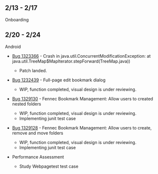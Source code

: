 ## 2/13 - 2/17

Onboarding

## 2/20 - 2/24

Android

- [Bug 1323366](https://bugzilla.mozilla.org/show_bug.cgi?id=1323366) - Crash in java.util.ConcurrentModificationException: at java.util.TreeMap$MapIterator.stepForward(TreeMap.java))
	- Patch landed.
	
- [Bug 1232439](https://bugzilla.mozilla.org/show_bug.cgi?id=1232439) - Full-page edit bookmark dialog 
	- WIP, function completed, visual design is under reviewing.
	
- [Bug 1329130](https://bugzilla.mozilla.org/show_bug.cgi?id=1329130) - Fennec Bookmark Management: Allow users to created nested folders
	- WIP, function completed, visual design is under reviewing.
	- Implementing junit test case
	
- [Bug 1329128](https://bugzilla.mozilla.org/show_bug.cgi?id=1329128) - Fennec Bookmark Management: Allow users to create, remove and move folders
	- WIP, function completed, visual design is under reviewing.
	- Implementing junit test case

- Performance Assessment
	- Study Webpagetest test case
	
